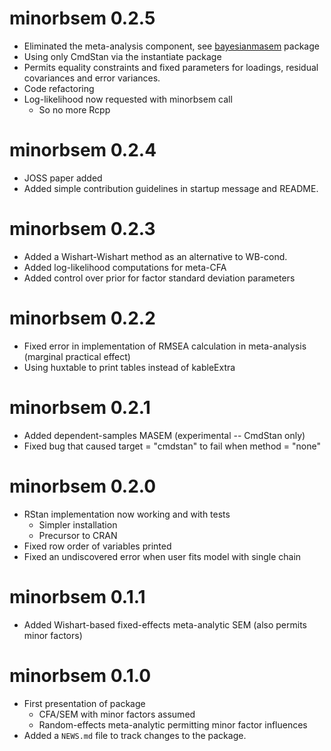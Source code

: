 # minorbsem 0.2.5

* Eliminated the meta-analysis component, see [bayesianmasem](https://github.com/jamesuanhoro/bayesianmasem/) package
* Using only CmdStan via the instantiate package
* Permits equality constraints and fixed parameters for loadings, residual covariances and error variances.
* Code refactoring
* Log-likelihood now requested with minorbsem call
  * So no more Rcpp

# minorbsem 0.2.4

* JOSS paper added
* Added simple contribution guidelines in startup message and README.

# minorbsem 0.2.3

* Added a Wishart-Wishart method as an alternative to WB-cond.
* Added log-likelihood computations for meta-CFA
* Added control over prior for factor standard deviation parameters

# minorbsem 0.2.2

* Fixed error in implementation of RMSEA calculation in meta-analysis (marginal practical effect)
* Using huxtable to print tables instead of kableExtra

# minorbsem 0.2.1

* Added dependent-samples MASEM (experimental -- CmdStan only)
* Fixed bug that caused target = "cmdstan" to fail when method = "none"

# minorbsem 0.2.0

* RStan implementation now working and with tests
  * Simpler installation
  * Precursor to CRAN
* Fixed row order of variables printed
* Fixed an undiscovered error when user fits model with single chain

# minorbsem 0.1.1

* Added Wishart-based fixed-effects meta-analytic SEM (also permits minor factors)

# minorbsem 0.1.0

* First presentation of package
  * CFA/SEM with minor factors assumed
  * Random-effects meta-analytic permitting minor factor influences
* Added a `NEWS.md` file to track changes to the package.
